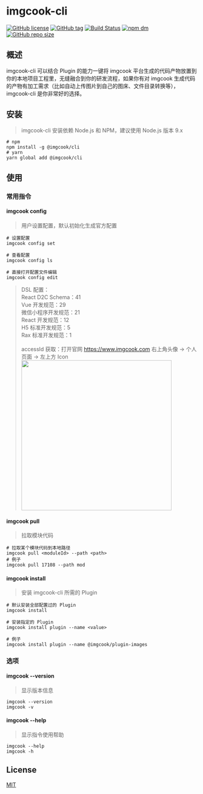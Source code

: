 # imgcook-cli

[![GitHub license](https://img.shields.io/badge/license-MIT-blue.svg)](https://github.com/imgcook/imgcook-cli/blob/master/LICENSE)
[![GitHub tag](https://img.shields.io/github/tag/imgcook/imgcook-cli.svg)]()
[![Build Status](https://travis-ci.org/imgcook/imgcook-cli.svg?branch=master)](https://travis-ci.org/imgcook/imgcook-cli)
[![npm dm](https://img.shields.io/npm/dm/@imgcook/cli)](https://www.npmjs.com/package/@imgcook/cli)
[![GitHub repo size](https://img.shields.io/github/repo-size/imgcook/imgcook-cli)]()

## 概述

imgcook-cli 可以结合 Plugin 的能力一键将 imgcook 平台生成的代码产物放置到你的本地项目工程里，无缝融合到你的研发流程，如果你有对 imgcook 生成代码的产物有加工需求（比如自动上传图片到自己的图床、文件目录转换等），imgcook-cli 是你非常好的选择。

## 安装
> imgcook-cli 安装依赖 Node.js 和 NPM，建议使用 Node.js 版本 9.x


```shell
# npm
npm install -g @imgcook/cli
# yarn
yarn global add @imgcook/cli
```

## 使用

### 常用指令

#### imgcook config
> 用户设置配置，默认初始化生成官方配置


```shell
# 设置配置
imgcook config set

# 查看配置
imgcook config ls

# 直接打开配置文件编辑
imgcook config edit
```

> DSL 配置：<br/>
> React D2C Schema：41<br/>
> Vue 开发规范：29<br/>
> 微信小程序开发规范：21<br/>
> React 开发规范：12<br/>
> H5 标准开发规范：5<br/>
> Rax 标准开发规范：1<br/>
> <br/>
> accessId 获取：打开官网 https://www.imgcook.com 右上角头像 -> 个人页面 -> 左上方 Icon
> <br/><image width="396" src="https://gw.alicdn.com/tfs/TB1rFW3qeL2gK0jSZFmXXc7iXXa-1156-480.png">


#### imgcook pull
> 拉取模块代码


```shell
# 拉取某个模块代码到本地路径
imgcook pull <moduleId> --path <path>
# 例子
imgcook pull 17108 --path mod
```

#### imgcook install
> 安装 imgcook-cli 所需的 Plugin 


```shell
# 默认安装全部配置过的 Plugin
imgcook install

# 安装指定的 Plugin
imgcook install plugin --name <value>

# 例子
imgcook install plugin --name @imgcook/plugin-images
```

### 选项


#### imgcook --version
> 显示版本信息


```shell
imgcook --version
imgcook -v
```

#### imgcook --help
> 显示指令使用帮助


```shell
imgcook --help
imgcook -h
```

## License
[MIT](https://github.com/imgcook/imgcook-cli/blob/master/LICENSE)